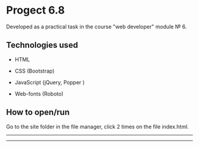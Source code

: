# Progect 6.8

Developed as a practical task in the course "web developer" module № 6.


## Technologies used

* HTML

* CSS (Bootstrap)

* JavaScript (jQuery, Popper )

* Web-fonts (Roboto)

## How to open/run

Go to the site folder in the file manager, click 2 times on the file index.html.

***
***